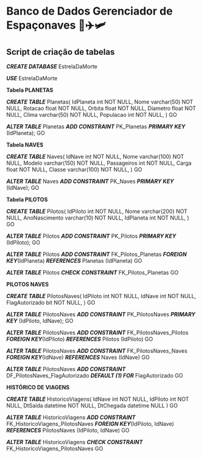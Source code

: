 # Banco de Dados Gerenciador de Espaçonaves :space_invader::airplane::small_airplane:



## Script de criação de tabelas

 

***CREATE DATABASE*** EstrelaDaMorte

***USE*** EstrelaDaMorte



**Tabela PLANETAS**

***CREATE TABLE*** Planetas(
	IdPlaneta int NOT NULL,
	Nome varchar(50) NOT NULL,
	Rotacao float NOT NULL,
	Orbita float NOT NULL,
	Diametro float NOT NULL,
	Clima varchar(50) NOT NULL,
	Populacao int NOT NULL,
)
GO

***ALTER TABLE*** Planetas ***ADD CONSTRAINT*** PK_Planetas ***PRIMARY KEY*** (IdPlaneta);
GO



**Tabela NAVES**

***CREATE TABLE*** Naves(
	IdNave int NOT NULL,
	Nome varchar(100) NOT NULL,
	Modelo varchar(150) NOT NULL,
	Passageiros int NOT NULL,
	Carga float NOT NULL,
	Classe varchar(100) NOT NULL,
)
GO

***ALTER TABLE*** Naves ***ADD CONSTRAINT*** PK_Naves ***PRIMARY KEY*** (IdNave);
GO



**Tabela PILOTOS** 

***CREATE TABLE*** Pilotos(
	IdPiloto int NOT NULL,
	Nome varchar(200) NOT NULL,
	AnoNascimento varchar(10) NOT NULL,
	IdPlaneta int NOT NULL,
)
GO

***ALTER TABLE*** Pilotos ***ADD CONSTRAINT*** PK_Pilotos ***PRIMARY KEY*** (IdPiloto);
GO

***ALTER TABLE*** Pilotos  ***ADD  CONSTRAINT*** FK_Pilotos_Planetas ***FOREIGN KEY***(IdPlaneta)
***REFERENCES*** Planetas (IdPlaneta)
GO

***ALTER TABLE*** Pilotos ***CHECK CONSTRAINT*** FK_Pilotos_Planetas
GO



**PILOTOS NAVES**

***CREATE TABLE*** PilotosNaves(
	IdPiloto int NOT NULL,
	IdNave int NOT NULL,
	FlagAutorizado bit NOT NULL,
)
GO

***ALTER TABLE*** PilotosNaves ***ADD CONSTRAINT*** PK_PilotosNaves ***PRIMARY KEY*** (IdPiloto, IdNave);
GO

***ALTER TABLE*** PilotosNaves  ***ADD CONSTRAINT*** FK_PilotosNaves_Pilotos ***FOREIGN KEY***(IdPiloto)
***REFERENCES*** Pilotos (IdPiloto)
GO

***ALTER TABLE*** PilotosNaves  ***ADD CONSTRAINT*** FK_PilotosNaves_Naves ***FOREIGN KEY***(IdNave)
***REFERENCES*** Naves (IdNave)
GO

***ALTER TABLE*** PilotosNaves  ***ADD CONSTRAINT*** DF_PilotosNaves_FlagAutorizado  ***DEFAULT (1) FOR*** FlagAutorizado
GO



**HISTÓRICO DE VIAGENS**

***CREATE TABLE*** HistoricoViagens(
	IdNave int NOT NULL,
	IdPiloto int NOT NULL,
	DtSaida datetime NOT NULL,
	DtChegada datetime NULL
)
GO

***ALTER TABLE*** HistoricoViagens  ***ADD  CONSTRAINT*** FK_HistoricoViagens_PilotosNaves ***FOREIGN KEY***(IdPiloto, IdNave) ***REFERENCES*** PilotosNaves (IdPiloto, IdNave)
GO

***ALTER TABLE*** HistoricoViagens ***CHECK CONSTRAINT*** FK_HistoricoViagens_PilotosNaves
GO